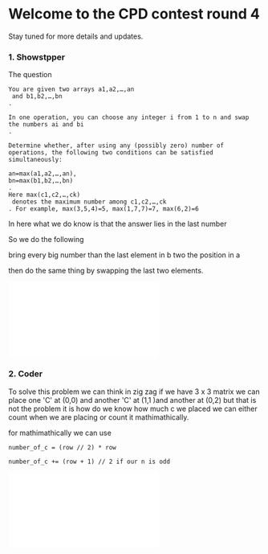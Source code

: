 # Welcome to the CPD contest round 4

Stay tuned for more details and updates.


### 1. Showstpper 

The question 
```
You are given two arrays a1,a2,…,an
 and b1,b2,…,bn
.

In one operation, you can choose any integer i from 1 to n and swap the numbers ai and bi
.

Determine whether, after using any (possibly zero) number of operations, the following two conditions can be satisfied simultaneously:

an=max(a1,a2,…,an),
bn=max(b1,b2,…,bn)
.
Here max(c1,c2,…,ck)
 denotes the maximum number among c1,c2,…,ck
. For example, max(3,5,4)=5, max(1,7,7)=7, max(6,2)=6
```

In here what we do know is that the answer lies in the last number 

So we do the following 

bring every big number than the last element in b two the position in a

then do the same thing by swapping the last two elements.

![Showstopper](A_Showstopper.py)

### 2. Coder

To solve this problem we can think in zig zag
if we have 3 x 3 matrix we can place one 'C' at (0,0) and another 'C' at (1,1 )and another at (0,2) but that is not the problem it is how do we know how much c we placed we can either count when we are placing or count it mathimathically.

for mathimathically we can use 

```
number_of_c = (row // 2) * row  

number_of_c += (row + 1) // 2 if our n is odd

```

![Coders](B_Coder.py)